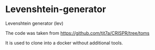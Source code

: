 # Levenshtein-generator
Levenshtein generator (lev)

The code was taken from https://github.com/tjt7a/CRISPR/tree/toms

It is used to clone into a docker without additional tools.
